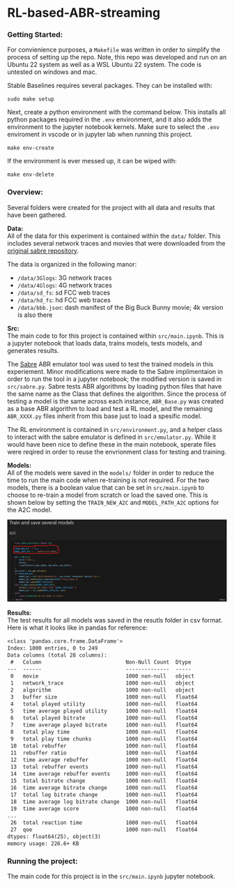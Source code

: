 # RL-based-ABR-streaming

### Getting Started:

For convienience purposes, a `Makefile` was written in order to simplify the process of 
setting up the repo. Note, this repo was developed and run on an Ubuntu 22 system 
as well as a WSL Ubuntu 22 system. The code is untested on windows and mac.  

Stable Baselines requires several packages. They can be installed with:
```
sudo make setup
``` 

Next, create a python environment with the command below. This installs all python packages 
required in the `.env` environment, and it also adds the environment to the jupyter notebook
kernels. Make sure to select the `.env` enviroment in vscode or in jupyter lab when running
this project. 
```
make env-create
```

If the environment is ever messed up, it can be wiped with:
```
make env-delete
```

### Overview:
Several folders were created for the project with all data and results that have been gathered. 

**Data:**  
All of the data for this experiment is contained within the `data/` folder. 
This includes several network traces and movies that were downloaded from the
[original sabre repository](https://github.com/UMass-LIDS/sabre/tree/master/example/mmsys18).  

The data is organized in the following manor:
* `/data/3Glogs`: 3G network traces
* `/data/4Glogs`: 4G network traces
* `/data/sd_fs`: sd FCC web traces
* `/data/hd_fs`: hd FCC web traces
* `/data/bbb.json`: dash manifest of the Big Buck Bunny movie; 4k version is also there

**Src:**  
The main code to for this project is contained within `src/main.ipynb`. This is a jupyter notebook that loads 
data, trains models, tests models, and generates results. 

The [Sabre](https://github.com/UMass-LIDS/sabre) ABR emulator tool was used to test the trained models in this experiement. 
Minor modifications were made to the Sabre implimentaion in order to run the tool in a jupyter notebook; the modified version 
is saved in `src/sabre.py`. Sabre tests ABR algorithms by loading python files that have the same name as the Class that defines 
the algorithm. Since the process of testing a model is the same across each instance, `ABR_Base.py` was created as a base ABR 
algorithm to load and test a RL model, and the remaining `ABR_XXXX.py` files inherit from this base just to load a spesific model.

The RL environment is contained in `src/environment.py`, and a helper class to interact with the sabre emulator is defined in `src/emulator.py`.
While it would have been nice to define these in the main notebook, sperate files were reqired in order to reuse the envrionment class 
for testing and training.  

**Models:**  
All of the models were saved in the `models/` folder in order to reduce the time to run the main code
when re-training is not required. For the two models, there is a boolean value that can be set in `src/main.ipynb`
to choose to re-train a model from scratch or load the saved one. This is shown below by setting the `TRAIN_NEW_A2C` 
and `MODEL_PATH_A2C` options for the A2C model. 

![trainOption](./img/trainOption.png)

**Results:**  
The test results for all models was saved in the resutls folder in csv format. Here is what it looks like in pandas for reference:
```
<class 'pandas.core.frame.DataFrame'>
Index: 1000 entries, 0 to 249
Data columns (total 28 columns):
 #   Column                           Non-Null Count  Dtype  
---  ------                           --------------  -----  
 0   movie                            1000 non-null   object 
 1   network_trace                    1000 non-null   object 
 2   algorithm                        1000 non-null   object 
 3   buffer size                      1000 non-null   float64
 4   total played utility             1000 non-null   float64
 5   time average played utility      1000 non-null   float64
 6   total played bitrate             1000 non-null   float64
 7   time average played bitrate      1000 non-null   float64
 8   total play time                  1000 non-null   float64
 9   total play time chunks           1000 non-null   float64
 10  total rebuffer                   1000 non-null   float64
 11  rebuffer ratio                   1000 non-null   float64
 12  time average rebuffer            1000 non-null   float64
 13  total rebuffer events            1000 non-null   float64
 14  time average rebuffer events     1000 non-null   float64
 15  total bitrate change             1000 non-null   float64
 16  time average bitrate change      1000 non-null   float64
 17  total log bitrate change         1000 non-null   float64
 18  time average log bitrate change  1000 non-null   float64
 19  time average score               1000 non-null   float64
...
 26  total reaction time              1000 non-null   float64
 27  qoe                              1000 non-null   float64
dtypes: float64(25), object(3)
memory usage: 226.6+ KB
```

### Running the project:
The main code for this project is in the `src/main.ipynb` jupyter notebook. 



